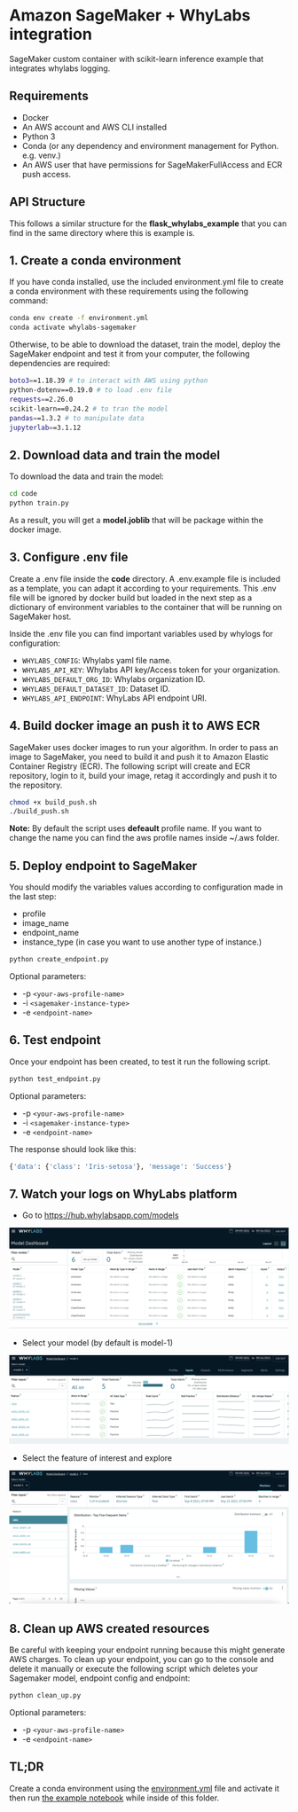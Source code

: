 # Amazon SageMaker + WhyLabs integration
SageMaker custom container with scikit-learn inference example that integrates whylabs logging.

## Requirements

- Docker
- An AWS account and AWS CLI installed
- Python 3
- Conda (or any dependency and environment management for Python. e.g. venv.)
- An AWS user that have permissions for SageMakerFullAccess and ECR push access.

## API Structure
This follows a similar structure for the __flask_whylabs_example__ that you can find in the same directory where this is example is.

## 1. Create a conda environment
If you have conda installed, use the included environment.yml file to create a conda environment with these requirements using the following command:

```bash
conda env create -f environment.yml
conda activate whylabs-sagemaker
```

Otherwise, to be able to download the dataset, train the model, deploy the SageMaker endpoint and test it from your computer, the following dependencies are required:

```bash
boto3==1.18.39 # to interact with AWS using python
python-dotenv==0.19.0 # to load .env file
requests==2.26.0
scikit-learn==0.24.2 # to tran the model
pandas==1.3.2 # to manipulate data
jupyterlab==3.1.12
```

## 2. Download data and train the model
To download the data and train the model:

```bash
cd code
python train.py
```

As a result, you will get a __model.joblib__ that will be package within the docker image.

## 3. Configure .env file
Create a .env file inside the __code__ directory. A .env.example file is included as a template, you can adapt it according to your requirements. This .env file will be ignored by docker build but loaded in the next step as a dictionary of environment variables to the container that will be running on SageMaker host.

Inside the .env file you can find important variables used by whylogs for configuration:

- `WHYLABS_CONFIG`: Whylabs yaml file name.
- `WHYLABS_API_KEY`: Whylabs API key/Access token for your organization.
- `WHYLABS_DEFAULT_ORG_ID`: Whylabs organization ID.
- `WHYLABS_DEFAULT_DATASET_ID`: Dataset ID.
- `WHYLABS_API_ENDPOINT`: WhyLabs API endpoint URI.

## 4. Build docker image an push it to AWS ECR
SageMaker uses docker images to run your algorithm. In order to pass an image to SageMaker, you need to build it and push it to Amazon Elastic Container Registry (ECR). The following script will create and ECR repository, login to it, build your image, retag it accordingly and push it to the repository.

```bash
chmod +x build_push.sh
./build_push.sh
```

__Note:__ By default the script uses __defeault__ profile name. If you want to change the name you can find the aws profile names inside ~/.aws folder.

## 5. Deploy endpoint to SageMaker
You should modify the variables values according to configuration made in the last step:

- profile
- image_name
- endpoint_name
- instance_type (in case you want to use another type of instance.)

```bash
python create_endpoint.py   
```
Optional parameters:

- -p `<your-aws-profile-name>`
- -i `<sagemaker-instance-type>`
- -e `<endpoint-name>`

## 6. Test endpoint
Once your endpoint has been created, to test it run the following script.

```bash
python test_endpoint.py
```

Optional parameters:

- -p `<your-aws-profile-name>`
- -i `<sagemaker-instance-type>`
- -e `<endpoint-name>`

The response should look like this:

```bash
{'data': {'class': 'Iris-setosa'}, 'message': 'Success'}
```

## 7. Watch your logs on WhyLabs platform

- Go to https://hub.whylabsapp.com/models

![WhyLabs Models page](assets/1.png)

- Select your model (by default is model-1)

![WhyLabs model-1 page](assets/2.png)

- Select the feature of interest and explore

![WhyLabs Feature page](assets/3.png)

## 8. Clean up AWS created resources
Be careful with keeping your endpoint running because this might generate AWS charges. To clean up your endpoint, you can go to the console and delete it manually or execute the following script which deletes your Sagemaker model, endpoint config and endpoint:

```bash
python clean_up.py
```

Optional parameters:

- -p `<your-aws-profile-name>`
- -e `<endpoint-name>`

## TL;DR

Create a conda environment using the [environment.yml](environment.yml) file and activate it then run [the example notebook](sagemaker_whylabs.ipynb) while inside of this folder.